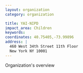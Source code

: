 ```yaml
---
layout: organization
category: organization

title: YAI-NIPD
impact_area: Children
keywords: 
coordinates: 40.75405,-73.99896
address: |
  460 West 34th Street 11th Floor
  New York NY 10001
---
```

Organization's overview
